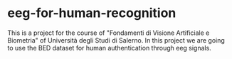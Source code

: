 # eeg-for-human-recognition
This is a project for the course of "Fondamenti di Visione Artificiale e Biometria" of Università degli Studi di Salerno. In this project we are going to use the BED dataset for human authentication through eeg signals.

